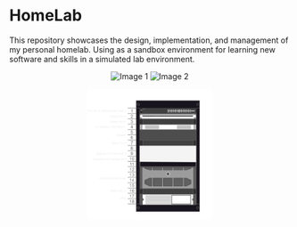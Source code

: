 # HomeLab

This repository showcases the design, implementation, and management of my personal homelab. Using as a sandbox environment for learning new software and skills in a simulated lab environment.

<p align="center">
  <img src="/src/DSCF1167.jpg" alt="Image 1" width="45%"/>
  <img src="/src/DSCF1168.jpg" alt="Image 2" width="45%"/>
</p>

<p align="center">
  <img src="/src/rack.drawio.png" width="45%"/>
</p>

